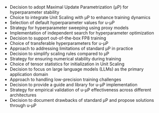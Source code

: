 - Decision to adopt Maximal Update Parametrization (µP) for hyperparameter stability
- Choice to integrate Unit Scaling with µP to enhance training dynamics
- Selection of default hyperparameter values for u-µP
- Strategy for hyperparameter sweeping using proxy models
- Implementation of independent search for hyperparameter optimization
- Decision to support out-of-the-box FP8 training
- Choice of transferable hyperparameters for u-µP
- Approach to addressing limitations of standard µP in practice
- Decision to simplify scaling rules compared to µP
- Strategy for ensuring numerical stability during training
- Choice of tensor statistics for initialization in Unit Scaling
- Decision to focus on large language models (LLMs) as the primary application domain
- Approach to handling low-precision training challenges
- Decision to provide a guide and library for u-µP implementation
- Strategy for empirical validation of u-µP effectiveness across different architectures
- Decision to document drawbacks of standard µP and propose solutions through u-µP